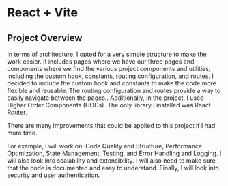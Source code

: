 # React + Vite

## Project Overview

In terms of architecture, I opted for a very simple structure to make the work easier. It includes pages where we have our three pages and components where we find the various project components and utilities, including the custom hook, constants, routing configuration, and routes. I decided to include the custom hook and constants to make the code more flexible and reusable. The routing configuration and routes provide a way to easily navigate between the pages.. Additionally, in the project, I used Higher Order Components (HOCs). The only library I installed was React Router.

There are many improvements that could be applied to this project if I had more time.

For example, I will work on: Code Quality and Structure, Performance Optimization, State Management, Testing, and Error Handling and Logging. I will also look into scalability and extensibility. I will also need to make sure that the code is documented and easy to understand. Finally, I will look into security and user authentication.
